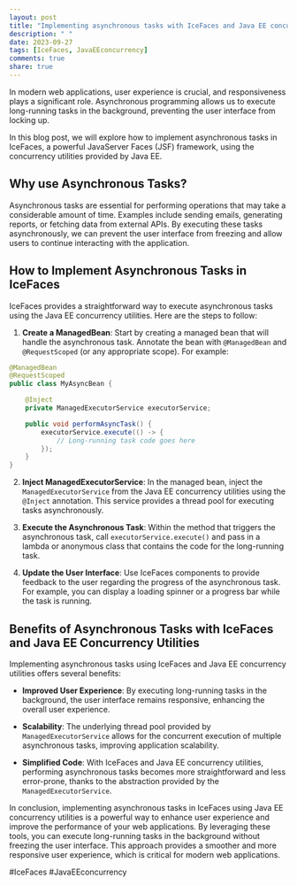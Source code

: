 ```yaml
---
layout: post
title: "Implementing asynchronous tasks with IceFaces and Java EE concurrency utilities"
description: " "
date: 2023-09-27
tags: [IceFaces, JavaEEconcurrency]
comments: true
share: true
---
```


In modern web applications, user experience is crucial, and responsiveness plays a significant role. Asynchronous programming allows us to execute long-running tasks in the background, preventing the user interface from locking up.

In this blog post, we will explore how to implement asynchronous tasks in IceFaces, a powerful JavaServer Faces (JSF) framework, using the concurrency utilities provided by Java EE.

## Why use Asynchronous Tasks?

Asynchronous tasks are essential for performing operations that may take a considerable amount of time. Examples include sending emails, generating reports, or fetching data from external APIs. By executing these tasks asynchronously, we can prevent the user interface from freezing and allow users to continue interacting with the application.

## How to Implement Asynchronous Tasks in IceFaces

IceFaces provides a straightforward way to execute asynchronous tasks using the Java EE concurrency utilities. Here are the steps to follow:

1. **Create a ManagedBean**: Start by creating a managed bean that will handle the asynchronous task. Annotate the bean with `@ManagedBean` and `@RequestScoped` (or any appropriate scope). For example:

```java
@ManagedBean
@RequestScoped
public class MyAsyncBean {

    @Inject
    private ManagedExecutorService executorService;

    public void performAsyncTask() {
        executorService.execute(() -> {
            // Long-running task code goes here
        });
    }
}
```

2. **Inject ManagedExecutorService**: In the managed bean, inject the `ManagedExecutorService` from the Java EE concurrency utilities using the `@Inject` annotation. This service provides a thread pool for executing tasks asynchronously.

3. **Execute the Asynchronous Task**: Within the method that triggers the asynchronous task, call `executorService.execute()` and pass in a lambda or anonymous class that contains the code for the long-running task.

4. **Update the User Interface**: Use IceFaces components to provide feedback to the user regarding the progress of the asynchronous task. For example, you can display a loading spinner or a progress bar while the task is running.

## Benefits of Asynchronous Tasks with IceFaces and Java EE Concurrency Utilities

Implementing asynchronous tasks using IceFaces and Java EE concurrency utilities offers several benefits:

- **Improved User Experience**: By executing long-running tasks in the background, the user interface remains responsive, enhancing the overall user experience.

- **Scalability**: The underlying thread pool provided by `ManagedExecutorService` allows for the concurrent execution of multiple asynchronous tasks, improving application scalability.

- **Simplified Code**: With IceFaces and Java EE concurrency utilities, performing asynchronous tasks becomes more straightforward and less error-prone, thanks to the abstraction provided by the `ManagedExecutorService`.

In conclusion, implementing asynchronous tasks in IceFaces using Java EE concurrency utilities is a powerful way to enhance user experience and improve the performance of your web applications. By leveraging these tools, you can execute long-running tasks in the background without freezing the user interface. This approach provides a smoother and more responsive user experience, which is critical for modern web applications.

#IceFaces #JavaEEconcurrency
